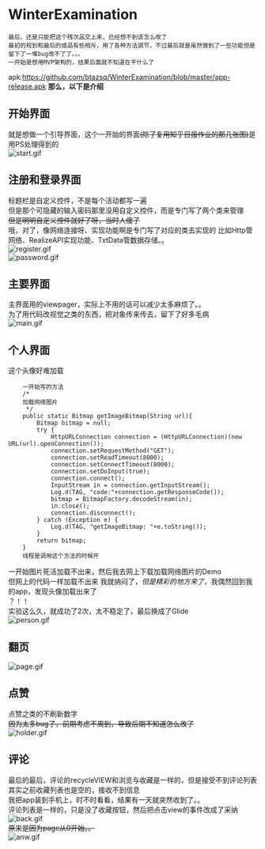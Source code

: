 # WinterExamination #
```
最后，还是只能把这个残次品交上来，已经想不到该怎么改了   
最初的规划和最后的成品有些相斥，用了各种方法调节，不过最后就是虽然做到了一些功能但是留下了一堆bug改不了了。。。
一开始是想用MVP架构的，结果后面就不知道在干什么了
```
apk:https://github.com/btazsq/WinterExamination/blob/master/app-release.apk
**那么，以下是介绍**   
## 开始界面 ##
就是想做一个引导界面，这个一开始的界面~~(除了复用知乎日报作业的那几张图)~~是用PS处理得到的    
![start.gif](https://github.com/btazsq/WinterExamination/blob/master/gif/start.gif "引导界面")
## 注册和登录界面 ##
标题栏是自定义控件，不是每个活动都写一遍   
但是那个可隐藏的输入密码那里没用自定义控件，而是专门写了两个类来管理    
~~但是明明自定义控件就好了呀，当时人傻了~~    
哦，对了，像网络连接呀、实现功能啊是专门写了对应的类去实现的
比如Http管网络、RealizeAPI实现功能、TxtData管数据存储。。    
![register.gif](https://github.com/btazsq/WinterExamination/blob/master/gif/register.gif "注册界面")    
![password.gif](https://github.com/btazsq/WinterExamination/blob/master/gif/password.gif "密码")    
## 主要界面 ##
主界面用的viewpager，实际上不用的话可以减少太多麻烦了。。    
为了用代码改视觉之类的东西，把对象传来传去，留下了好多毛病    
![main.gif](https://github.com/btazsq/WinterExamination/blob/master/gif/main.gif "惨痛的教训")   
## 个人界面 ##
这个头像好难加载   
```
    一开始写的方法   
    /*
    加载网络图片   
     */
    public static Bitmap getImageBitmap(String url){
        Bitmap bitmap = null;
        try {
            HttpURLConnection connection = (HttpURLConnection)(new URL(url).openConnection());
            connection.setRequestMethod("GET");
            connection.setReadTimeout(8000);
            connection.setConnectTimeout(8000);
            connection.setDoInput(true);
            connection.connect();
            InputStream in = connection.getInputStream();
            Log.d(TAG, "code:"+connection.getResponseCode());
            bitmap = BitmapFactory.decodeStream(in);
            in.close();
            connection.disconnect();
        } catch (Exception e) {
            Log.d(TAG, "getImageBitmap: "+e.toString());
        }
        return bitmap;
    }
    线程是调用这个方法的时候开    
```
一开始图片死活加载不出来，然后我去网上下载加载网络图片的Demo   
但网上的代码一样加载不出来
我就纳闷了，*但是精彩的地方来了*，我偶然回到我的app，发现头像加载出来了   
？！！   
实验这么久，就成功了2次，太不稳定了，最后换成了Glide   
![person.gif](https://github.com/btazsq/WinterExamination/blob/master/gif/person.gif "个人界面")
## 翻页 ##
![page.gif](https://github.com/btazsq/WinterExamination/blob/master/gif/page.gif "翻页")
## 点赞 ##
点赞之类的不刷新数字   
~~因为太多bug了，前期考虑不周到，导致后期不知道怎么改了~~   
![holder.gif](https://github.com/btazsq/WinterExamination/blob/master/gif/holder.gif "再次点是取消")   
## 评论 ##
最后的最后，评论的recycleVIEW和浏览与收藏是一样的，但是接受不到评论列表   
其实之前收藏列表也是空的，接收不到信息   
我把app装到手机上，时不时看看，结果有一天就突然收到了。。   
评论列表是一样的，只是没了收藏按钮，然后把点击view的事件改成了采纳   
![back.gif](https://github.com/btazsq/WinterExamination/blob/master/gif/back.gif "我太难了")   
~~原来是因为page从0开始。。~~   
![anw.gif](https://github.com/btazsq/WinterExamination/blob/master/gif/anw.gif "我太难了")
